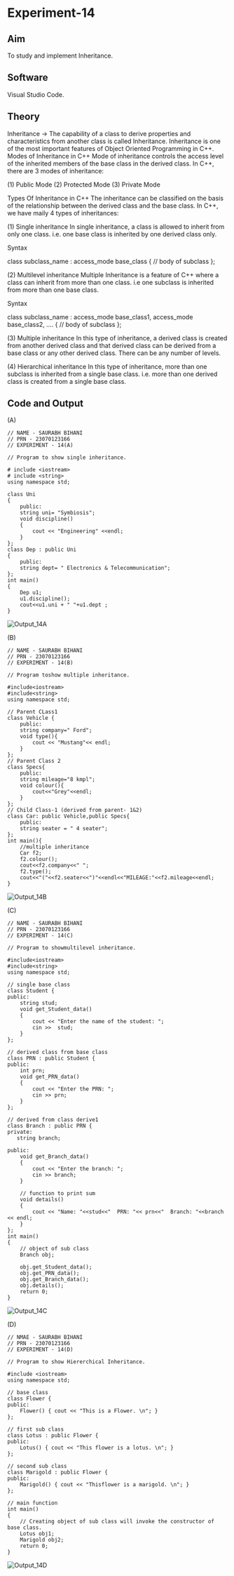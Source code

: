 # Experiment-14
## Aim
To study and implement Inheritance.

## Software
Visual Studio Code.

## Theory
Inheritance -> The capability of a class to derive properties and characteristics from another class is called Inheritance. Inheritance is one of the most important features of Object Oriented Programming in C++.
Modes of Inheritance in C++
Mode of inheritance controls the access level of the inherited members of the base class in the derived class. In C++, there are 3 modes of inheritance:

(1) Public Mode
(2) Protected Mode
(3) Private Mode

Types Of Inheritance in C++
The inheritance can be classified on the basis of the relationship between the derived class and the base class. In C++, we have maily 4 types of inheritances:

(1) Single inheritance
In single inheritance, a class is allowed to inherit from only one class. i.e. one base class is inherited by one derived class only.

Syntax

class subclass_name : access_mode base_class
{
// body of subclass
};

(2) Multilevel inheritance
Multiple Inheritance is a feature of C++ where a class can inherit from more than one class. i.e one subclass is inherited from more than one base class.

Syntax

class subclass_name : access_mode base_class1, access_mode base_class2, ....
{
// body of subclass
};

(3) Multiple inheritance
In this type of inheritance, a derived class is created from another derived class and that derived class can be derived from a base class or any other derived class. There can be any number of levels.

(4) Hierarchical inheritance
In this type of inheritance, more than one subclass is inherited from a single base class. i.e. more than one derived class is created from a single base class.

## Code and Output
(A)
```
// NAME - SAURABH BIHANI 
// PRN - 23070123166
// EXPERIMENT - 14(A)  

// Program to show single inheritance.

# include <iostream>
# include <string>
using namespace std;

class Uni
{
    public:
    string uni= "Symbiosis";
    void discipline()
    {
        cout << "Engineering" <<endl;
    }
};
class Dep : public Uni
{
    public:
    string dept= " Electronics & Telecommunication";
};
int main()
{
    Dep u1;
    u1.discipline();
    cout<<u1.uni + " "+u1.dept ;
}
```
![Output_14A](https://github.com/user-attachments/assets/b8198520-e9e6-4e98-ad83-ba8ff65784ba)

(B)
```
// NAME - SAURABH BIHANI
// PRN - 23070123166 
// EXPERIMENT - 14(B) 

// Program toshow multiple inheritance.

#include<iostream> 
#include<string> 
using namespace std; 

// Parent CLass1 
class Vehicle {
    public:
    string company=" Ford";
    void type(){
        cout << "Mustang"<< endl;
    }
};
// Parent Class 2
class Specs{
    public:
    string mileage="8 kmpl";
    void colour(){
        cout<<"Grey"<<endl;
    }
};
// Child Class-1 (derived from parent- 1&2)
class Car: public Vehicle,public Specs{
    public:
    string seater = " 4 seater";
};
int main(){
    //multiple inheritance
    Car f2;
    f2.colour();
    cout<<f2.company<<" ";
    f2.type();
    cout<<"("<<f2.seater<<")"<<endl<<"MILEAGE:"<<f2.mileage<<endl;
} 
```
![Output_14B](https://github.com/user-attachments/assets/a84cfee9-65f6-4da0-bb47-85b8bae317e2)

(C)
```
// NAME - SAURABH BIHANI
// PRN - 23070123166 
// EXPERIMENT - 14(C) 

// Program to showmultilevel inheritance.

#include<iostream> 
#include<string>
using namespace std; 

// single base class
class Student {
public:
    string stud;
    void get_Student_data()
    {
        cout << "Enter the name of the student: ";
        cin >>  stud;
    }
};
 
// derived class from base class
class PRN : public Student {
public:
    int prn;
    void get_PRN_data()
    {
        cout << "Enter the PRN: ";
        cin >> prn;
    }
};
 
// derived from class derive1
class Branch : public PRN {
private:
   string branch;
 
public:
    void get_Branch_data()
    {
        cout << "Enter the branch: ";
        cin >> branch;
    }
 
    // function to print sum
    void details()
    {
        cout << "Name: "<<stud<<"  PRN: "<< prn<<"  Branch: "<<branch << endl;
    }
};
int main()
{
    // object of sub class
    Branch obj;
 
    obj.get_Student_data();
    obj.get_PRN_data();
    obj.get_Branch_data();
    obj.details();
    return 0;
}
```
![Output_14C](https://github.com/user-attachments/assets/e8d0d97f-9a3e-49d1-8e7a-f633f79c6430)

(D)
```
// NMAE - SAURABH BIHANI
// PRN - 23070123166 
// EXPERIMENT - 14(D) 

// Program to show Hiererchical Inheritance.                    

#include <iostream>
using namespace std;

// base class
class Flower {
public:
    Flower() { cout << "This is a Flower. \n"; }
};

// first sub class
class Lotus : public Flower {
public:
    Lotus() { cout << "This flower is a lotus. \n"; }
};

// second sub class
class Marigold : public Flower {
public:
    Marigold() { cout << "Thisflower is a marigold. \n"; }
};

// main function
int main()
{
    // Creating object of sub class will invoke the constructor of base class.
    Lotus obj1;
    Marigold obj2;
    return 0;
}
```
![Output_14D](https://github.com/user-attachments/assets/dfca31dd-118a-4557-9e02-df919268dc59)
